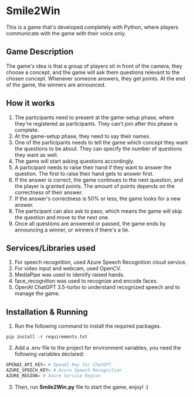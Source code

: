 <h1>Smile2Win</h1>
This is a game that's developed completely with Python, where players communicate with the game with their voice only.

<h2>Game Description</h2>
The game's idea is that a group of players sit in front of the camera, they choose a concept, and the game will ask them questions relevant to the chosen concept.  
Whenever someone answers, they get points. At the end of the game, the winners are announced.

<h2>How it works</h2>

1. The participants need to present at the game-setup phase, where they're registered as participants. They can't join after this phase is complete.
2. At the game-setup phase, they need to say their names.
3. One of the participants needs to tell the game which concept they want the questions to be about. They can specify the number of questions they want as well.
4. The game will start asking questions accordingly.
5. A participant needs to raise their hand if they want to answer the question. The first to raise their hand gets to answer first.
6. If the answer is correct, the game continues to the next question, and the player is granted points. The amount of points depends on the correctness of their answer.
7. If the answer's correctness is 50% or less, the game looks for a new answer.
8. The participant can also ask to pass, which means the game will skip the question and move to the next one.
9. Once all questions are answered or passed, the game ends by announcing a winner, or winners if there's a tie.

<h2>Services/Libraries used</h2>

1. For speech recognition, used Azure Speech Recognition cloud service.
2. For video input and webcam, used OpenCV.
3. MediaPipe was used to identify raised hands.
4. face_recognition was used to recognize and encode faces.
5. OpenAI ChatGPT 3.5-turbo to understand recognized speech and to manage the game.

<h2>Installation & Running</h2>

1. Run the following command to install the required packages.

```
pip install -r requirements.txt
```
2. Add a .env file to the project for environment variables, you need the following variables declared:
```python
OPENAI_API_KEY= # OpenAI Key for ChatGPT.
AZURE_SPEECH_KEY= # Azure Speech Recognition
AZURE_REGION= # Azure Service Region 
```
3. Then, run **Smile2Win.py** file to start the game, enjoy! :)
